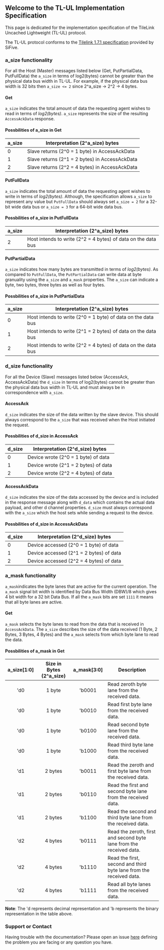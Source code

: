 ## Welcome to the TL-UL Implementation Specification

This page is dedicated for the implementation specification of the TileLink Uncached Lightweight (TL-UL) protocol.

The TL-UL protocol conforms to the [Tilelink 1.7.1 specification](https://sifive.cdn.prismic.io/sifive%2F57f93ecf-2c42-46f7-9818-bcdd7d39400a_tilelink-spec-1.7.1.pdf) provided by SiFive.

### a_size functionality
For all the Host (Master) messages listed below (Get, PutPartialData, PutFullData) the `a_size` in terms of log2(bytes) cannot be greater than the physical data bus width in TL-UL. For example, if the physical data bus width is 32 bits then `a_size <= 2` since 2^a_size -> 2^2 -> 4 bytes.

#### Get
`a_size` indicates the total amount of data the requesting agent wishes to read in terms of _log2(bytes)_. `a_size` represents the size of the resulting `AccessAckData` response.

#### Possbilities of a_size in Get

  | a_size | Interpretation (2^a_size) bytes |
|-------|--------|
| 0 | Slave returns (2^0 = 1 byte) in AccessAckData | 
| 1 | Slave returns (2^1 = 2 bytes) in AccessAckData |
| 2 | Slave returns (2^2 = 4 bytes) in AccessAckData |

#### PutFullData
`a_size` indicates the total amount of data the requesting agent wishes to write in terms of _log2(bytes)_. Although, the specification allows `a_size` to represent any value but `PutFullData` should always set `a_size = 2` for a 32-bit wide data bus or `a_size = 3` for a 64-bit wide data bus.

#### Possbilities of a_size in PutFullData

| a_size | Interpretation (2^a_size) bytes |
| ------ | --------- |
| 2 | Host intends to write (2^2 = 4 bytes) of data on the data bus


#### PutPartialData
`a_size` indicates how many bytes are transmitted in terms of _log2(bytes)_. As compared to `PutFullData`, the `PutPartialData` can write data at byte granuality using the `a_size` and `a_mask` properties. The `a_size` can indicate a byte, two bytes, three bytes as well as four bytes.

#### Possbilities of a_size in PutPartialData

| a_size | Interpretation (2^a_size) bytes |
| ------ | --------- |
| 0 | Host intends to write (2^0 = 1 byte) of data on the data bus
| 1 | Host intends to write (2^1 = 2 bytes) of data on the data bus
| 2 | Host intends to write (2^2 = 4 bytes) of data on the data bus

### d_size functionality
For all the Device (Slave) messages listed below (AccessAck, AccessAckData) the `d_size` in terms of log2(bytes) cannot be greater than the physical data bus width in TL-UL and must always be in correspondence with `a_size`.

#### AccessAck
`d_size` indicates the size of the data written by the slave device. This should always correspond to the `a_size` that was received when the Host initiated the request.


#### Possbilities of d_size in AccessAck

| d_size | Interpretation (2^d_size) bytes |
| ------ | --------- |
| 0 | Device wrote (2^0 = 1 byte) of data
| 1 | Device wrote (2^1 = 2 bytes) of data
| 2 | Device wrote (2^2 = 4 bytes) of data

#### AccessAckData
`d_size` indicates the size of the data accessed by the device and is included in the response message along with `d_data` which contains the actual data payload, and other d channel properties. `d_size` must always correspond with the `a_size` which the host sets while sending a request to the device.

#### Possbilities of d_size in AccessAckData

| d_size | Interpretation (2^d_size) bytes |
| ------ | --------- |
| 0 | Device accessed (2^0 = 1 byte) of data
| 1 | Device accessed (2^1 = 2 bytes) of data
| 2 | Device accessed (2^2 = 4 bytes) of data

### a_mask functionality
`a_mask`indicates the byte lanes that are active for the current operation. The `a_mask` signal bit width is identified by Data Bus Width (DBW)/8 which gives 4 bit width for a 32 bit Data Bus. If all the `a_mask` bits are set `1111` it means that all byte lanes are active.

#### Get
`a_mask` selects the byte lanes to read from the data that is received in `AccessAckData`. The `a_size` describes the size of the data received (1 Byte, 2 Bytes, 3 Bytes, 4 Bytes) and the `a_mask` selects from which byte lane to read the data.

#### Possbilities of a_mask in Get


| a_size[1:0] | Size in Bytes (2^a_size) | a_mask[3:0] | Description
| :------: | :-----: | :------: | ----------- |
| 'd0 | 1 byte | 'b0001 | Read zeroth byte lane from the received data.
| 'd0 | 1 byte | 'b0010 | Read first byte lane from the received data.
| 'd0 | 1 byte | 'b0100 | Read second byte lane from the received data.
| 'd0 | 1 byte | 'b1000 | Read third byte lane from the received data.
| 'd1 | 2 bytes |'b0011 | Read the zeroth and first byte lane from the received data.
| 'd1 | 2 bytes |'b0110 | Read the first and second byte lane from the received data.
| 'd1 | 2 bytes |'b1100 | Read the second and third byte lane from the received data.
| 'd2 | 4 bytes |'b0111 | Read the zeroth, first and second byte lane from the received data.
| 'd2 | 4 bytes |'b1110 | Read the first, second and third byte lane from the received data.
| 'd2 | 4 bytes |'b1111 | Read all byte lanes from the received data.

**Note**: The 'd represents decimal representation and 'b represents the binary representation in the table above.


### Support or Contact

Having trouble with the documentation? Please open an issue [here](https://github.com/hadirkhan10/TileLink/issues) defining the problem you are facing or any question you have.
